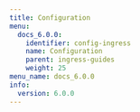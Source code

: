 ```yaml
---
title: Configuration
menu:
  docs_6.0.0:
    identifier: config-ingress
    name: Configuration
    parent: ingress-guides
    weight: 25
menu_name: docs_6.0.0
info:
  version: 6.0.0
---
```


